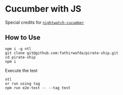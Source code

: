 # Cucumber with JS
Special credits for [`nightwatch-cucumber`](https://github.com/mucsi96/nightwatch-cucumber)
## How to Use



```
npm i -g ntl
git clone git@github.com:fathirwafda/pirate-ship.git
cd pirate-ship
npm i

```
Execute the test
```
ntl
or run using tag
npm run e2e-test -- --tag test
```
